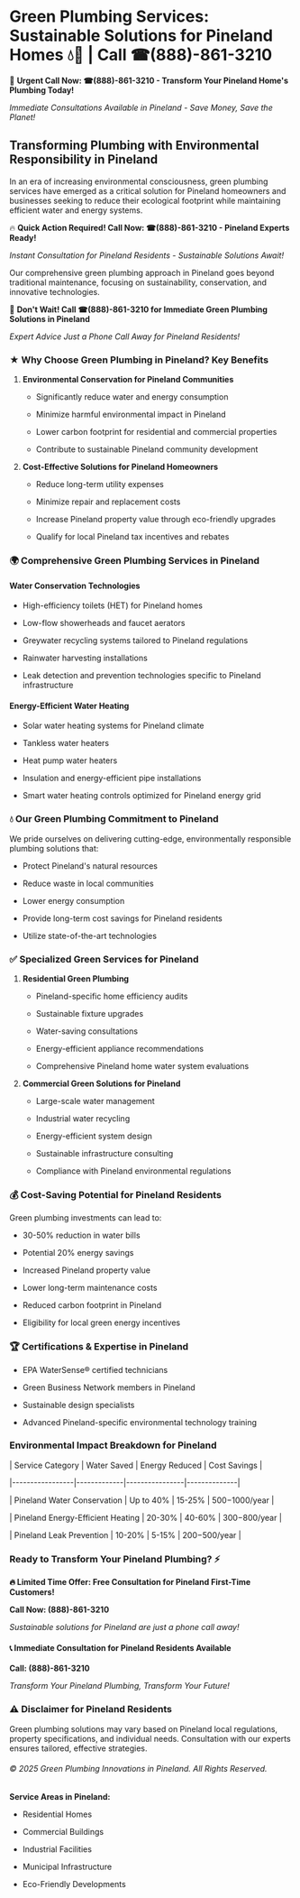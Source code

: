 # Green Plumbing Services: Sustainable Solutions for Pineland Homes 💧🌿 | Call ☎(888)-861-3210

🚨 **Urgent Call Now: ☎(888)-861-3210 - Transform Your Pineland Home's Plumbing Today!**
*Immediate Consultations Available in Pineland - Save Money, Save the Planet!*

## Transforming Plumbing with Environmental Responsibility in Pineland

In an era of increasing environmental consciousness, green plumbing services have emerged as a critical solution for Pineland homeowners and businesses seeking to reduce their ecological footprint while maintaining efficient water and energy systems. 

🔥 **Quick Action Required! Call Now: ☎(888)-861-3210 - Pineland Experts Ready!**
*Instant Consultation for Pineland Residents - Sustainable Solutions Await!*

Our comprehensive green plumbing approach in Pineland goes beyond traditional maintenance, focusing on sustainability, conservation, and innovative technologies.

🚨 **Don't Wait! Call ☎(888)-861-3210 for Immediate Green Plumbing Solutions in Pineland**
*Expert Advice Just a Phone Call Away for Pineland Residents!*

### ★ Why Choose Green Plumbing in Pineland? Key Benefits

1. **Environmental Conservation for Pineland Communities** 
   - Significantly reduce water and energy consumption
   - Minimize harmful environmental impact in Pineland
   - Lower carbon footprint for residential and commercial properties
   - Contribute to sustainable Pineland community development

2. **Cost-Effective Solutions for Pineland Homeowners** 
   - Reduce long-term utility expenses
   - Minimize repair and replacement costs
   - Increase Pineland property value through eco-friendly upgrades
   - Qualify for local Pineland tax incentives and rebates

### 🌍 Comprehensive Green Plumbing Services in Pineland

#### Water Conservation Technologies
- High-efficiency toilets (HET) for Pineland homes
- Low-flow showerheads and faucet aerators
- Greywater recycling systems tailored to Pineland regulations
- Rainwater harvesting installations
- Leak detection and prevention technologies specific to Pineland infrastructure

#### Energy-Efficient Water Heating
- Solar water heating systems for Pineland climate
- Tankless water heaters
- Heat pump water heaters
- Insulation and energy-efficient pipe installations
- Smart water heating controls optimized for Pineland energy grid

### 💧 Our Green Plumbing Commitment to Pineland

We pride ourselves on delivering cutting-edge, environmentally responsible plumbing solutions that:
- Protect Pineland's natural resources
- Reduce waste in local communities
- Lower energy consumption
- Provide long-term cost savings for Pineland residents
- Utilize state-of-the-art technologies

### ✅ Specialized Green Services for Pineland

1. **Residential Green Plumbing**
   - Pineland-specific home efficiency audits
   - Sustainable fixture upgrades
   - Water-saving consultations
   - Energy-efficient appliance recommendations
   - Comprehensive Pineland home water system evaluations

2. **Commercial Green Solutions for Pineland**
   - Large-scale water management
   - Industrial water recycling
   - Energy-efficient system design
   - Sustainable infrastructure consulting
   - Compliance with Pineland environmental regulations

### 💰 Cost-Saving Potential for Pineland Residents

Green plumbing investments can lead to:
- 30-50% reduction in water bills
- Potential 20% energy savings
- Increased Pineland property value
- Lower long-term maintenance costs
- Reduced carbon footprint in Pineland
- Eligibility for local green energy incentives

### 🏆 Certifications & Expertise in Pineland

- EPA WaterSense® certified technicians
- Green Business Network members in Pineland
- Sustainable design specialists
- Advanced Pineland-specific environmental technology training

### Environmental Impact Breakdown for Pineland

| Service Category | Water Saved | Energy Reduced | Cost Savings |
|-----------------|-------------|----------------|--------------|
| Pineland Water Conservation | Up to 40% | 15-25% | $500-$1000/year |
| Pineland Energy-Efficient Heating | 20-30% | 40-60% | $300-$800/year |
| Pineland Leak Prevention | 10-20% | 5-15% | $200-$500/year |

### Ready to Transform Your Pineland Plumbing? ⚡

**🔥 Limited Time Offer: Free Consultation for Pineland First-Time Customers!**

**Call Now: (888)-861-3210**
*Sustainable solutions for Pineland are just a phone call away!*

#### 📞 Immediate Consultation for Pineland Residents Available

**Call: (888)-861-3210**
*Transform Your Pineland Plumbing, Transform Your Future!*

### ⚠️ Disclaimer for Pineland Residents

Green plumbing solutions may vary based on Pineland local regulations, property specifications, and individual needs. Consultation with our experts ensures tailored, effective strategies.

###### © 2025 Green Plumbing Innovations in Pineland. All Rights Reserved.

**Service Areas in Pineland:** 
- Residential Homes
- Commercial Buildings
- Industrial Facilities
- Municipal Infrastructure
- Eco-Friendly Developments